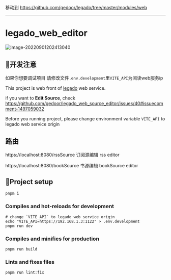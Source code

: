 
移动到 https://github.com/gedoor/legado/tree/master/modules/web

***
# legado_web_editor

![image-20220901202413040](https://cdn.jsdelivr.net/gh/jgckM/image@main/image/202209031638325.png)

## 🚧开发注意

如果你想要调试项目 请修改文件`.env.development`里`VITE_API`为阅读web服务ip

This project is web front of [legado](https://github.con/gedoor/legado/) web service.

if you want to  **Edit Source**, check https://github.com/gedoor/legado_web_source_editor/issues/40#issuecomment-1497059032

Before you running project, please change environment variable `VITE_API` to legado web service origin

## 路由

https://localhost:8080/rssSource 订阅源编辑  rss editor

https://localhost:8080/bookSource 书源编辑 bookSource editor

## 🎨Project setup

```
pnpm i
```

### Compiles and hot-reloads for development
```
# change `VITE_API` to legado web service origin
echo "VITE_API=https://192.168.1.3:1122" > .env.development
pnpm run dev
```

### Compiles and minifies for production
```
pnpm run build
```

### Lints and fixes files
```
pnpm run lint:fix
```

